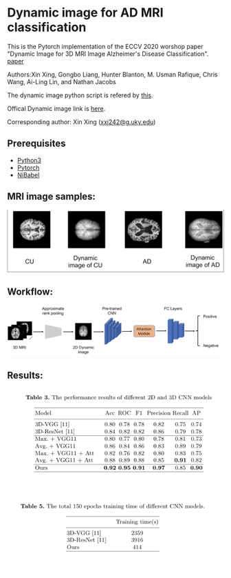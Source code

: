 # Dynamic image for AD MRI classification
This is the Pytorch implementation of the ECCV 2020 worshop paper "Dynamic Image for 3D MRI Image Alzheimer's Disease Classification". [paper](https://arxiv.org/abs/2012.00119)

Authors:Xin Xing, Gongbo Liang, Hunter Blanton, M. Usman Rafique, Chris Wang, Ai-Ling Lin, and Nathan Jacobs 

The dynamic image python script is refered by [this](https://github.com/tcvrick/dynamic-images-for-action-recognition/).

Offical Dynamic image link is [here](https://github.com/hbilen/dynamic-image-nets).

Corresponding author: Xin Xing (xxi242@g.uky.edu)

## Prerequisites
* [Python3](https://www.python.org/)
* [Pytorch](https://pytorch.org/)
* [NiBabel](https://nipy.org/nibabel/)


## MRI image samples:
![](https://github.com/UkyVision/alzheimer-project/blob/master/Dynamic%2BAttention%20for%20AD%20MRI%20classification/imgs/MRI_samples.png)

## Workflow:
![](https://github.com/UkyVision/alzheimer-project/blob/master/Dynamic%2BAttention%20for%20AD%20MRI%20classification/imgs/workflow.png)


## Results:

![](https://github.com/UkyVision/alzheimer-project/blob/master/Dynamic%2BAttention%20for%20AD%20MRI%20classification/imgs/result.png)

![](https://github.com/UkyVision/alzheimer-project/blob/master/Dynamic%2BAttention%20for%20AD%20MRI%20classification/imgs/time.png)
